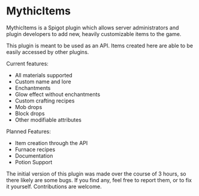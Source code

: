 # MythicItems

MythicItems is a Spigot plugin which allows server administrators and plugin developers to add new, heavily customizable items to the game.

This plugin is meant to be used as an API. Items created here are able to be easily accessed by other plugins.

Current features:
* All materials supported
* Custom name and lore
* Enchantments
* Glow effect without enchantments
* Custom crafting recipes
* Mob drops
* Block drops
* Other modifiable attributes

Planned Features:
* Item creation through the API
* Furnace recipes
* Documentation
* Potion Support

The initial version of this plugin was made over the course of 3 hours, so there likely are some bugs. If you find any, feel free to report them, or to fix it yourself. Contributions are welcome.
